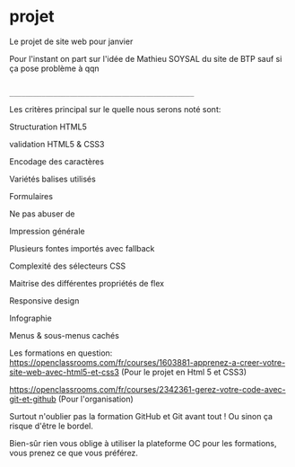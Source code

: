 # projet
Le projet de site web pour janvier

Pour l'instant on part sur l'idée de Mathieu SOYSAL du site de BTP sauf si ça pose problème à qqn

                                      ______________________________________________
Les critères principal sur le quelle nous serons noté sont:

Structuration HTML5

validation HTML5 & CSS3

Encodage des caractères

Variétés balises utilisés

Formulaires

Ne pas abuser de <br>

Impression générale

Plusieurs fontes importés avec fallback

Complexité des sélecteurs CSS

Maitrise des différentes propriétés de flex

Responsive design

Infographie

Menus & sous-menus cachés

Les formations en question:
https://openclassrooms.com/fr/courses/1603881-apprenez-a-creer-votre-site-web-avec-html5-et-css3 (Pour le projet en Html 5 et CSS3)

https://openclassrooms.com/fr/courses/2342361-gerez-votre-code-avec-git-et-github (Pour l'organisation)

Surtout n'oublier pas la formation GitHub et Git avant tout !
Ou sinon ça risque d'être le bordel.

Bien-sûr rien vous oblige à utiliser la plateforme OC pour les formations, vous prenez ce que vous préférez.

